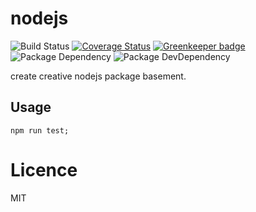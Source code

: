 # nodejs

![Build Status](https://img.shields.io/travis/coco-template/nodejs/master.svg?style=flat)
[![Coverage Status](https://coveralls.io/repos/github/coco-template/nodejs/badge.svg?branch=master)](https://coveralls.io/github/coco-template/nodejs?branch=master) [![Greenkeeper badge](https://badges.greenkeeper.io/coco-template/nodejs.svg)](https://greenkeeper.io/)
![Package Dependency](https://david-dm.org/coco-template/nodejs.svg?style=flat)
![Package DevDependency](https://david-dm.org/coco-template/nodejs/dev-status.svg?style=flat)

create creative nodejs package basement.

## Usage

```shell
npm run test;
```

# Licence

MIT
